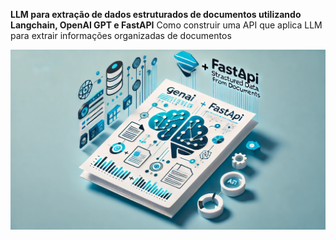 **LLM para extração de dados estruturados de documentos utilizando Langchain, OpenAI GPT e FastAPI**
Como construir uma API que aplica LLM para extrair informações organizadas de documentos

![alt text](./cover.png)
